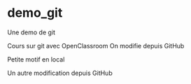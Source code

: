 # demo_git
Une demo de git

Cours sur git avec OpenClassroom
On modifie depuis GitHub

Petite motif en local

Un autre modification depuis GitHub
